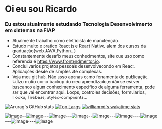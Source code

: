# Oi eu sou Ricardo
### Eu estou atualmente estudando Tecnologia Desenvolvimento em sistemas na FIAP
-  Atualmente trabalho como eletricista de manutenção.
-  Estudo muito e pratico  React js e React Native, alem dos cursos da graduação(web,JAVA,Python...)
-  Constantemente desafio meus conhecimentos, site que uso como referencia é https://www.frontendmentor.io. 
-  Conclui varios  projetos pessoais  desenvolvedondo em React. Aplicações desde de  simples ate complexas.
-  Veja meu git hub. Não  usso apenas como ferramenta de publicação. Utlizo muito como backup do meu aprendizado,então se estiver
buscando algum conhecimento especifico de alguma ferramenta, pode ser que vai encontrar aqui. Loops, controles decisões, formularios, Hooks, Firebase, styled-compnents...


![Anurag's GitHub stats](https://github-readme-stats.vercel.app/api?username=kenjimaeda54&show_icons=true&theme=gruvbox)
[![Top Langs](https://github-readme-stats.vercel.app/api/top-langs/?username=kenjimaeda54&layout=compact)](https://github.com/anuraghazra/github-readme-stats)
[![willianrod's wakatime stats](https://github-readme-stats.vercel.app/api/wakatime?Ricardo)](https://github.com/kenjimaeda54/github-readme-stats)




![image](https://img.shields.io/badge/JavaScript-F7DF1E?style=for-the-badge&logo=javascript&logoColor=black)--![image](https://img.shields.io/badge/React-20232A?style=for-the-badge&logo=react&logoColor=61DAFB)---![image](https://img.shields.io/badge/React_Native-20232A?style=for-the-badge&logo=react&logoColor=61DAFB)---![image](https://img.shields.io/badge/Redux-593D88?style=for-the-badge&logo=redux&logoColor=white)--![image](https://img.shields.io/badge/React_Router-CA4245?style=for-the-badge&logo=react-router&logoColor=white)---![image](https://img.shields.io/badge/firebase-ffca28?style=for-the-badge&logo=firebase&logoColor=white)----![image](https://img.shields.io/badge/CSS-239120?&style=for-the-badge&logo=css3&logoColor=white)---![image](https://img.shields.io/badge/HTML5-E34F26?style=for-the-badge&logo=html5&logoColor=white)----![image](https://img.shields.io/badge/TypeScript-007ACC?style=for-the-badge&logo=typescript&logoColor=white)
 
